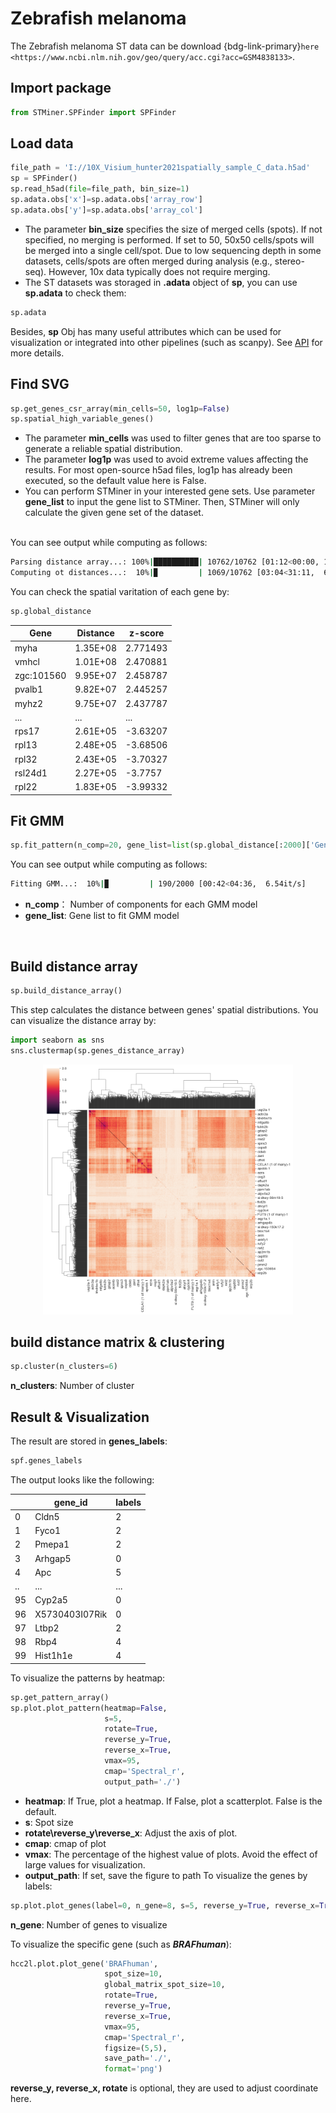 # Zebrafish melanoma

The Zebrafish melanoma ST data can be download {bdg-link-primary}`here <https://www.ncbi.nlm.nih.gov/geo/query/acc.cgi?acc=GSM4838133>`.

## Import package

```python
from STMiner.SPFinder import SPFinder
```

## Load data

```python
file_path = 'I://10X_Visium_hunter2021spatially_sample_C_data.h5ad'
sp = SPFinder()
sp.read_h5ad(file=file_path, bin_size=1)
sp.adata.obs['x']=sp.adata.obs['array_row']
sp.adata.obs['y']=sp.adata.obs['array_col']
```

 - The parameter **bin_size** specifies the size of merged cells (spots). If not specified, no merging is performed. If set to 50, 50x50 cells/spots will be merged into a single cell/spot. Due to low sequencing depth in some datasets, cells/spots are often merged during analysis (e.g., stereo-seq). However, 10x data typically does not require merging.
 - The ST datasets was storaged in **.adata** object of **sp**, you can use **sp.adata** to check them:

```python
sp.adata
```

Besides, **sp** Obj has many useful attributes which can be used for visualization or integrated into other pipelines (such as scanpy). See [API](https://stminerdoc.readthedocs.io/en/latest/API/API.html) for more details.

## Find SVG

```python
sp.get_genes_csr_array(min_cells=50, log1p=False)
sp.spatial_high_variable_genes()
```
 - The parameter **min_cells** was used to filter genes that are too sparse to generate a reliable spatial distribution.
 - The parameter **log1p** was used to avoid extreme values affecting the results. For most open-source h5ad files, log1p has already been executed, so the default value here is False.
 - You can perform STMiner in your interested gene sets. Use parameter **gene_list** to input the gene list to STMiner. Then, STMiner will only calculate the given gene set of the dataset.
</br>
You can see output while computing as follows:

```bash
Parsing distance array...: 100%|██████████| 10762/10762 [01:12<00:00, 149.11it/s]
Computing ot distances...:  10%|▉         | 1069/10762 [03:04<31:11,  6.12it/s]  
```
You can check the spatial varitation of each gene by:

```python
sp.global_distance
```

| Gene       | Distance  | z-score   |
|------------|-----------|-----------|
| myha       | 1.35E+08  | 2.771493  |
| vmhcl      | 1.01E+08  | 2.470881  |
| zgc:101560 | 9.95E+07  | 2.458787  |
| pvalb1     | 9.82E+07  | 2.445257  |
| myhz2      | 9.75E+07  | 2.437787  |
| ...        | ...       | ...       |
| rps17      | 2.61E+05  | -3.63207  |
| rpl13      | 2.48E+05  | -3.68506  |
| rpl32      | 2.43E+05  | -3.70327  |
| rsl24d1    | 2.27E+05  | -3.7757   |
| rpl22      | 1.83E+05  | -3.99332  |


## Fit GMM

```python
sp.fit_pattern(n_comp=20, gene_list=list(sp.global_distance[:2000]['Gene']))
```

You can see output while computing as follows:

```bash
Fitting GMM...:  10%|▉         | 190/2000 [00:42<04:36,  6.54it/s] 
```

 - **n_comp**： Number of components for each GMM model
 - **gene_list**: Gene list to fit GMM model
</br>

## Build distance array

```python
sp.build_distance_array()
```
This step calculates the distance between genes' spatial distributions.
You can visualize the distance array by:

```python
import seaborn as sns
sns.clustermap(sp.genes_distance_array)
```

<div align=center><img src="../_static/heatmap.png" width = "400"/></div>

## build distance matrix & clustering

```python
sp.cluster(n_clusters=6)
```

**n_clusters**: Number of cluster

## Result & Visualization

The result are stored in **genes_labels**:

```python
spf.genes_labels
```

The output looks like the following:

|     | gene_id        | labels |
|-----|----------------|--------|
| 0   | Cldn5          | 2      |
| 1   | Fyco1          | 2      |
| 2   | Pmepa1         | 2      |
| 3   | Arhgap5        | 0      |
| 4   | Apc            | 5      |
| ..  | ...            | ...    |
| 95  | Cyp2a5         | 0      |
| 96  | X5730403I07Rik | 0      |
| 97  | Ltbp2          | 2      |
| 98  | Rbp4           | 4      |
| 99  | Hist1h1e       | 4      |

To visualize the patterns by heatmap:

```python
sp.get_pattern_array()
sp.plot.plot_pattern(heatmap=False,
                     s=5,
                     rotate=True,
                     reverse_y=True,
                     reverse_x=True,
                     vmax=95,
                     cmap='Spectral_r',
                     output_path='./')
```

 - **heatmap**: If True, plot a heatmap. If False, plot a scatterplot. False is the default.
 - **s**: Spot size 
 - **rotate\reverse_y\reverse_x**: Adjust the axis of plot.
 - **cmap**: cmap of plot
 - **vmax**: The percentage of the highest value of plots. Avoid the effect of large values for visualization.
 - **output_path**: If set, save the figure to path
To visualize the genes by labels:

```python
sp.plot.plot_genes(label=0, n_gene=8, s=5, reverse_y=True, reverse_x=True)
```

**n_gene**: Number of genes to visualize


To visualize the specific gene (such as ***BRAFhuman***):
```python
hcc2l.plot.plot_gene('BRAFhuman', 
                     spot_size=10,
                     global_matrix_spot_size=10,
                     rotate=True, 
                     reverse_y=True, 
                     reverse_x=True, 
                     vmax=95, 
                     cmap='Spectral_r',
                     figsize=(5,5),
                     save_path='./',
                     format='png')
```

**reverse_y, reverse_x, rotate** is optional, they are used to adjust coordinate here.
